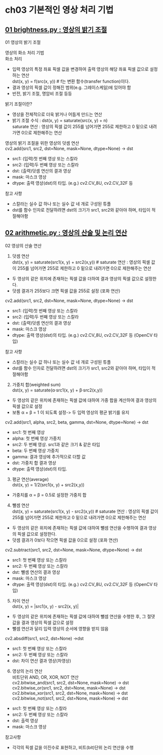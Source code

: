 # ch03 기본적인 영상 처리 기법

## [01 brightness.py : 영상의 밝기 조절](https://github.com/MingyuKim-2933/OpenCV-self-study/blob/main/ch03/brightness.py)
01 영상의 밝기 조절  

영상의 화소 처리 기법  
화소 처리  
- 입력 영상의 특정 좌표 픽셀 값을 변경하여 출력 영상의 해당 좌표 픽셀 값으로 설정하는 연산  
  dst(x, y) = f(src(x, y))  # f는 변환 함수(transfer function)이다.  
- 결과 영상의 픽셀 값이 정해진 범위(e.g. 그레이스케일)에 있어야 함  
- 반전, 밝기 조절, 명암비 조절 등등  

밝기 조절이란?   
- 영상을 전체적으로 더욱 밝거나 어둡게 만드는 연산  
- 밝기 조절 수식 : dst(x, y) = saturate(src(x, y) + n)  
  saturate 연산 : 영상의 픽셀 값이 255를 넘어가면 255로 제한하고 0 밑으로 내려가면 0으로 제한해주는 연산  
  
영상의 밝기 조절을 위한 영상의 덧셈 연산  
cv2.add(src1, src2, dst=None, mask=None, dtype=None) -> dst  
- src1: (입력)첫 번째 영상 또는 스칼라  
- src2: (입력)두 번째 영상 또는 스칼라  
- dst: (출력)덧셈 연산의 결과 영상  
- mask: 마스크 영상  
- dtype: 출력 영상(dst)의 타입. (e.g.) cv2.CV_8U, cv2.CV_32F 등  

참고 사항  
- 스칼라는 실수 값 하나 또는 실수 값 네 개로 구성된 튜플  
- dst를 함수 인자로 전달하려면 dst의 크기가 src1, src2와 같아야 하며, 타입이 적절해야함  

## [02 arithmetic.py : 영상의 산술 및 논리 연산]() 
02 영상의 산술 연산  

1) 덧셈 연산  
dst(x, y) = saturate(src1(x, y) + src2(x,y)) # saturate 연산 : 영상의 픽셀 값이 255를 넘어가면 255로 제한하고 0 밑으로 내려가면 0으로 제한해주는 연산  
- 두 영상의 같은 위치에 존재하는 픽셀 값을 더하여 결과 영상의 픽셀 값으로 설정한다.  
- 덧셈 결과가 255보다 크면 픽셀 값을 255로 설정 (포화 연산)  

cv2.add(src1, src2, dst=None, mask=None, dtype=None) -> dst  
- src1: (입력)첫 번째 영상 또는 스칼라  
- src2: (입력)두 번째 영상 또는 스칼라  
- dst: (출력)덧셈 연산의 결과 영상  
- mask: 마스크 영상  
- dtype: 출력 영상(dst)의 타입. (e.g.) cv2.CV_8U, cv2.CV_32F 등 (OpenCV 타입)  

참고 사항  
- 스칼라는 실수 값 하나 또는 실수 값 네 개로 구성된 튜플  
- dst를 함수 인자로 전달하려면 dst의 크기가 src1, src2와 같아야 하며, 타입이 적절해야함  

2) 가중치 합(weighted sum)  
dst(x, y) = saturate(α·src1(x, y) + β·src2(x,y))  
- 두 영상의 같은 위치에 존재하는 픽셀 값에 대하여 가중 합을 계산하여 결과 영상의 픽셀 값으로 설정  
- 보통 α + β = 1 이 되도록 설정-> 두 입력 영상의 평균 밝기를 유지  

cv2.add(src1, alpha, src2, beta, gamma, dst=None, dtype=None) -> dst  
- src1: 첫 번째 영상  
- alpha: 첫 번째 영상 가중치  
- src2: 두 번째 영상. src1과 같은 크기 & 같은 타입  
- beta: 두 번째 영상 가중치  
- gamma:  결과 영상에 추가적으로 더할 값  
- dst: 가중치 합 결과 영상  
- dtype: 출력 영상(dst)의 타입. 
 
3) 평균 연산(average)  
dst(x, y) = 1/2(src1(x, y) + src2(x,y))  
- 가중치를 α = β = 0.5로 설정한 가중치 합  

4) 뺄셈 연산  
dst(x, y) = saturate(src1(x, y) - src2(x,y)) # saturate 연산 : 영상의 픽셀 값이 255를 넘어가면 255로 제한하고 0 밑으로 내려가면 0으로 제한해주는 연산  
- 두 영상의 같은 위치에 존재하는 픽셀 값에 대하여 뺄셈 연산을 수행하여 결과 영상의 픽셀 값으로 설정한다.  
- 덧셈 결과가 0보다 작으면 픽셀 값을 0으로 설정 (포화 연산)  

cv2.subtract(src1, src2, dst=None, mask=None, dtype=None) -> dst  
- src1: 첫 번째 영상 또는 스칼라  
- src2: 두 번째 영상 또는 스칼라  
- dst: 뺄셈 연산의 결과 영상  
- mask: 마스크 영상  
- dtype: 출력 영상(dst)의 타입. (e.g.) cv2.CV_8U, cv2.CV_32F 등 (OpenCV 타입)  

5) 차이 연산  
dst(x, y) = |src1(x, y) - src2(x, y)|  
- 두 영상의 같은 위치에 존재하는 픽셀 값에 대하여 뺄셈 연산을 수행한 후, 그 절댓값을 결과 영상의 픽셀 값으로 설정  
- 뺄셈 연산과 달리 입력 영상의 순서에 영향을 받지 않음  

cv2.absdiff(src1, src2, dst=None) ->dst  
- src1: 첫 번째 영상 또는 스칼라  
- src2: 두 번째 영상 또는 스칼라  
- dst: 차이 연산 결과 영상(차영상)  

6) 영상의 논리 연산  
비트단위 AND, OR, XOR, NOT 연산  
cv2.bitwise_and(src1, src2, dst=None, mask=None) -> dst   
cv2.bitwise_or(src1, src2, dst=None, mask=None) -> dst   
cv2.bitwise_xor(src1, src2, dst=None, mask=None) -> dst  
cv2.bitwise_not(src1, src2, dst=None, mask=None) -> dst  

- src1: 첫 번째 영상 또는 스칼라  
- src2: 두 번째 영상 또는 스칼라  
- dst: 출력 영상  
- mask: 마스크 영상  

참고사항  
- 각각의 픽셀 값을 이진수로 표현하고, 비트(bit)단위 논리 연산을 수행  
